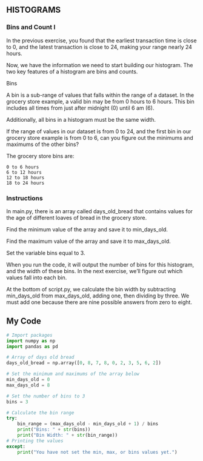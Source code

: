 ## HISTOGRAMS

### Bins and Count I

In the previous exercise, you found that the earliest transaction time is close to 0, and the latest transaction is close to 24, making your range nearly 24 hours.

Now, we have the information we need to start building our histogram. The two key features of a histogram are bins and counts.

Bins

A bin is a sub-range of values that falls within the range of a dataset. In the grocery store example, a valid bin may be from 0 hours to 6 hours. This bin includes all times from just after midnight (0) until 6 am (6).

Additionally, all bins in a histogram must be the same width.

If the range of values in our dataset is from 0 to 24, and the first bin in our grocery store example is from 0 to 6, can you figure out the minimums and maximums of the other bins?

The grocery store bins are:
```
0 to 6 hours
6 to 12 hours
12 to 18 hours
18 to 24 hours
```
### Instructions

In main.py, there is an array called days_old_bread that contains values for the age of different loaves of bread in the grocery store.

Find the minimum value of the array and save it to min_days_old.

Find the maximum value of the array and save it to max_days_old.

Set the variable bins equal to 3.

When you run the code, it will output the number of bins for this histogram, and the width of these bins. In the next exercise, we’ll figure out which values fall into each bin.

At the bottom of script.py, we calculate the bin width by subtracting min_days_old from max_days_old, adding one, then dividing by three. We must add one because there are nine possible answers from zero to eight.

## My Code
```python
# Import packages
import numpy as np
import pandas as pd

# Array of days old bread
days_old_bread = np.array([0, 8, 7, 8, 0, 2, 3, 5, 6, 2])

# Set the minimum and maximums of the array below
min_days_old = 0
max_days_old = 8

# Set the number of bins to 3
bins = 3

# Calculate the bin range
try:
	bin_range = (max_days_old - min_days_old + 1) / bins
	print("Bins: " + str(bins))
	print("Bin Width: " + str(bin_range))
# Printing the values
except:
	print("You have not set the min, max, or bins values yet.")
```
